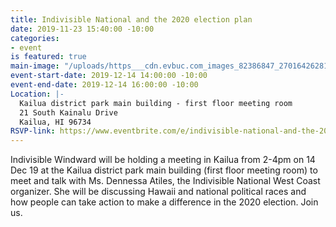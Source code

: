 ```yaml
---
title: Indivisible National and the 2020 election plan
date: 2019-11-23 15:40:00 -10:00
categories:
- event
is featured: true
main-image: "/uploads/https___cdn.evbuc.com_images_82386847_270164262813_1_original.jfif"
event-start-date: 2019-12-14 14:00:00 -10:00
event-end-date: 2019-12-14 16:00:00 -10:00
Location: |-
  Kailua district park main building - first floor meeting room
  21 South Kainalu Drive
  Kailua, HI 96734
RSVP-link: https://www.eventbrite.com/e/indivisible-national-and-the-2020-election-plan-tickets-83299169057?aff=ebdssbdestsearch
---
```


Indivisible Windward will be holding a meeting in Kailua from 2-4pm on 14 Dec 19 at the Kailua district park main building (first floor meeting room) to meet and talk with Ms. Dennessa Atiles, the Indivisible National West Coast organizer. She will be discussing Hawaii and national political races and how people can take action to make a difference in the 2020 election. Join us.